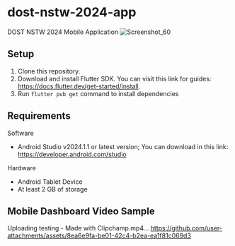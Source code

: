 # dost-nstw-2024-app

DOST NSTW 2024 Mobile Application
![Screenshot_60](https://github.com/user-attachments/assets/172d994d-5ebd-4c73-9174-00362714057f)

## Setup
1. Clone this repository.
2. Download and install Flutter SDK. You can visit this link for guides: https://docs.flutter.dev/get-started/install.
3. Run `flutter pub get` command to install dependencies

## Requirements
Software
- Android Studio v2024.1.1 or latest version; You can download in this link: https://developer.android.com/studio

Hardware
- Android Tablet Device
- At least 2 GB of storage

## Mobile Dashboard Video Sample

Uploading testing - Made with Clipchamp.mp4…
https://github.com/user-attachments/assets/8ea6e9fa-be01-42c4-b2ea-ea1f81c069d3


 
